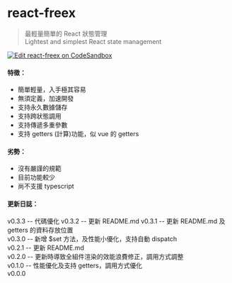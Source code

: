 # react-freex

> 最輕量簡單的 React 狀態管理  
> Lightest and simplest React state management

[![Edit react-freex on CodeSandbox](https://codesandbox.io/static/img/play-codesandbox.svg)](https://codesandbox.io/s/react-freex-h5dk6)

#### 特徵：

- 簡單輕量，入手極其容易
- 無須定義，加速開發
- 支持永久數據儲存
- 支持跨狀態調用
- 支持傳遞多重參數
- 支持 getters (計算)功能，似 vue 的 getters

#### 劣勢：

- 沒有嚴謹的規範
- 目前功能較少
- 尚不支援 typescript

#### 更新日誌：

v0.3.3 -- 代碼優化
v0.3.2 -- 更新 README.md
v0.3.1 -- 更新 README.md 及 getters 的資料存放位置  
v0.3.0 -- 新增 \$set 方法，及性能小優化，支持自動 dispatch  
v0.2.1 -- 更新 README.md  
v0.2.0 -- 更新時導致全組件渲染的效能浪費修正，調用方式調整  
v0.1.0 -- 性能優化及支持 getters，調用方式優化  
v0.0.0
